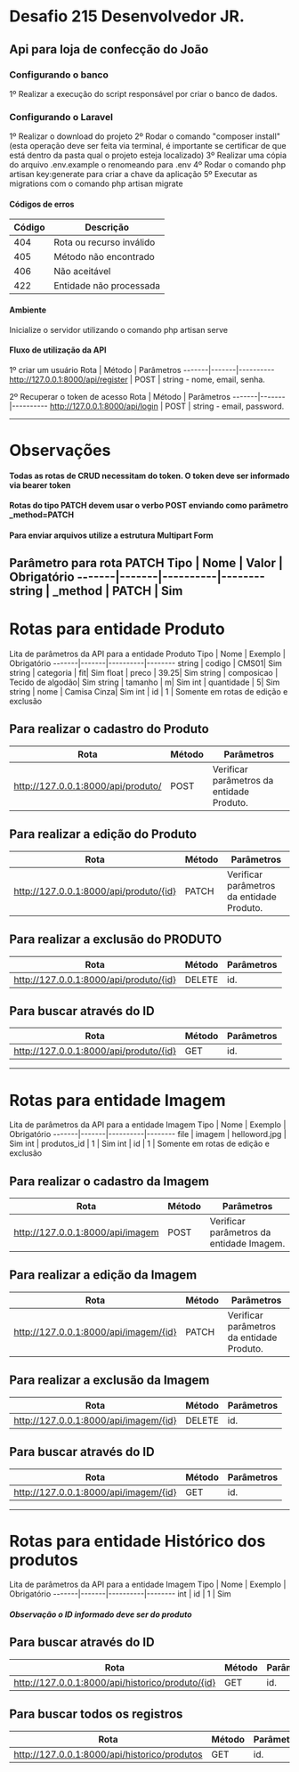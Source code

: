 # Desafio 215 Desenvolvedor JR. 
## Api para loja de confecção do João

### Configurando o banco
1º Realizar a execução do script responsável por criar o banco de dados.

### Configurando o Laravel
1º Realizar o download do projeto
2º Rodar o comando "composer install" (esta operação deve ser feita via terminal, é importante se certificar de que está dentro da pasta qual o projeto esteja localizado)
3º Realizar uma cópia do arquivo .env.example o renomeando para .env
4º Rodar o comando php artisan key:generate para criar a chave da aplicação
5º Executar as migrations com o comando php artisan migrate

#### Códigos de erros
Código | Descrição
-------|----------
404| Rota ou recurso inválido
405| Método não encontrado
406| Não aceitável
422| Entidade não processada

#### Ambiente
Inicialize o servidor utilizando o comando php artisan serve

#### Fluxo de utilização da API
1º criar um usuário
Rota | Método | Parâmetros
-------|-------|----------
http://127.0.0.1:8000/api/register | POST | string - nome, email, senha.

2º Recuperar o token de acesso
Rota | Método | Parâmetros
-------|-------|----------
http://127.0.0.1:8000/api/login | POST | string - email, password.

--------------------------------------------------------
# Observações
#### Todas as rotas de CRUD necessitam do token. O token deve ser informado via bearer token
#### Rotas do tipo PATCH devem usar o verbo POST enviando como parâmetro _method=PATCH
#### Para enviar arquivos utilize a estrutura Multipart Form

Parâmetro para rota PATCH
Tipo | Nome | Valor | Obrigatório
-------|-------|----------|--------
string | _method | PATCH | Sim
--------------------------------------------------------
# Rotas para entidade Produto
Lita de parâmetros da API para a entidade Produto
Tipo | Nome | Exemplo | Obrigatório
-------|-------|----------|--------
string | codigo | CMS01| Sim
string | categoria | fit| Sim
float | preco | 39.25| Sim
string | composicao | Tecido de algodão| Sim
string | tamanho | m| Sim
int | quantidade | 5| Sim
string | nome | Camisa Cinza| Sim
int | id | 1 | Somente em rotas de edição e exclusão

## Para realizar o cadastro do Produto
Rota | Método | Parâmetros
-------|-------|----------
http://127.0.0.1:8000/api/produto/ | POST | Verificar parâmetros da entidade Produto.

## Para realizar a edição do Produto
Rota | Método | Parâmetros
-------|-------|----------
http://127.0.0.1:8000/api/produto/{id} | PATCH | Verificar parâmetros da entidade Produto.

## Para realizar a exclusão do PRODUTO
Rota | Método | Parâmetros
-------|-------|----------
http://127.0.0.1:8000/api/produto/{id} | DELETE | id.

## Para buscar através do ID
Rota | Método | Parâmetros
-------|-------|----------
http://127.0.0.1:8000/api/produto/{id} | GET | id.

--------------------------------------------------------
# Rotas para entidade Imagem

Lita de parâmetros da API para a entidade Imagem
Tipo | Nome | Exemplo | Obrigatório
-------|-------|----------|--------
file | imagem | helloword.jpg | Sim
int | produtos_id | 1 | Sim
int | id | 1 | Somente em rotas de edição e exclusão

## Para realizar o cadastro da Imagem
Rota | Método | Parâmetros
-------|-------|----------
http://127.0.0.1:8000/api/imagem | POST | Verificar parâmetros da entidade Imagem.

## Para realizar a edição da Imagem
Rota | Método | Parâmetros
-------|-------|----------
http://127.0.0.1:8000/api/imagem/{id} | PATCH | Verificar parâmetros da entidade Produto.

## Para realizar a exclusão da Imagem
Rota | Método | Parâmetros
-------|-------|----------
http://127.0.0.1:8000/api/imagem/{id} | DELETE | id.

## Para buscar através do ID
Rota | Método | Parâmetros
-------|-------|----------
http://127.0.0.1:8000/api/imagem/{id} | GET | id.

-----------------------------------------------------------------------
# Rotas para entidade Histórico dos produtos

Lita de parâmetros da API para a entidade Imagem
Tipo | Nome | Exemplo | Obrigatório
-------|-------|----------|--------
int | id | 1 | Sim
##### Observação o ID informado deve ser do produto

## Para buscar através do ID
Rota | Método | Parâmetros
-------|-------|----------
http://127.0.0.1:8000/api/historico/produto/{id} | GET | id.

## Para buscar todos os registros
Rota | Método | Parâmetros
-------|-------|----------
http://127.0.0.1:8000/api/historico/produtos | GET | id.
